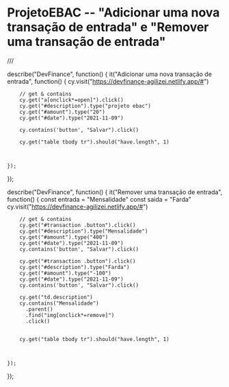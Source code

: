 # ProjetoEBAC  -- "Adicionar uma nova transação de entrada" e "Remover uma transação de entrada"

/// <reference types="cypress" />

describe("DevFinance", function() {
    it("Adicionar uma nova transação de entrada", function() {
        cy.visit("https://devfinance-agilizei.netlify.app/#")

        // get & contains
        cy.get("a[onclick*=open]").click()
        cy.get("#description").type("projeto ebac")
        cy.get("#amount").type("20")
        cy.get("#date").type("2021-11-09")
    
        cy.contains('button', "Salvar").click()

        cy.get("table tbody tr").should("have.length", 1)
        

        
    });  
});


describe("DevFinance", function() {
    it("Remover uma transação de entrada", function() {
        const entrada = "Mensalidade"
        const saida   = "Farda"
        cy.visit("https://devfinance-agilizei.netlify.app/#")

        // get & contains
        cy.get("#transaction .button").click()
        cy.get("#description").type("Mensalidade")
        cy.get("#amount").type("400")
        cy.get("#date").type("2021-11-09")    
        cy.contains('button', "Salvar").click()

        cy.get("#transaction .button").click()
        cy.get("#description").type("Farda")
        cy.get("#amount").type("-100")
        cy.get("#date").type("2021-11-09")    
        cy.contains('button', "Salvar").click()

        cy.get("td.description")
        cy.contains("Mensalidade")
          .parent()
          .find("img[onclick*=remove]")
          .click()

      
        cy.get("table tbody tr").should("have.length", 1)
        

        
    });  
});

